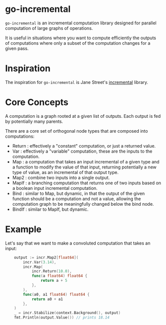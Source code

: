 go-incremental
==============

`go-incremental` is an incremental computation library designed for parallel computation of large graphs of operations.

It is useful in situations where you want to compute efficiently the outputs of computations where only a subset of the computation changes for a given pass.

# Inspiration

The inspiration for `go-incremental` is Jane Street's [incremental](https://github.com/janestreet/incremental) library.

# Core Concepts

A computation is a graph rooted at a given list of outputs. Each output is fed by potentially many parents.

There are a core set of orthogonal node types that are composed into computations:
- Return : effectively a "constant" computation, or just a returned value.
- Var : effectively a "variable" computation, these are the inputs to the computation.
- Map : a computation that takes an input incremental of a given type and a function to modify the value of that input, returning potentially a new type of value, as an incremental of that output type.
- Map2 : combine two inputs into a single output.
- MapIf : a branching computation that returns one of two inputs based on a boolean input incremental computation.
- Bind : similar to Map, but dynamic, in that the output of the given function should be a computation and not a value, allowing the computation graph to be meaningfully changed below the bind node.
- BindIf : similar to MapIf, but dynamic.
# Example

Let's say that we want to make a convoluted computation that takes an input:

```go
	output := incr.Map2[float64](
		incr.Var(3.14),
		incr.Map(
			incr.Return(10.0),
			func(a float64) float64 {
				return a + 5
			},
		),
		func(a0, a1 float64) float64 {
			return a0 + a1
		},
	)
	_ = incr.Stabilize(context.Background(), output)
	fmt.Println(output.Value()) // prints 18.14
```
